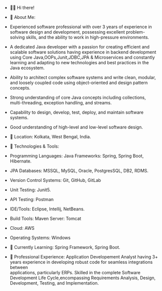 - 👋👀 Hi there!
  
- 🚀 About Me:
- Experienced software professional with over 3 years of experience in software design and development, possessing excellent problem-solving skills, and the ability       to work in high-pressure environments.
- A dedicated Java developer with a passion for creating efficient and scalable software solutions having experience in backend development using 
   Core Java,OOPs,Junit,JDBC,JPA & Microservices and constantly learning and adapting to new technologies and best practices in the Java ecosystem.
- Ability to architect complex software systems and write clean, modular, and loosely coupled code using object-oriented and design pattern concepts.
- Strong understanding of core Java concepts including collections, multi-threading, exception handling, and streams.
- Capability to design, develop, test, deploy, and maintain software systems.
- Good understanding of high-level and low-level software design.
  
- 📍 Location: Kolkata, West Bengal, India.

- 🔧 Technologies & Tools:
-  Programming Languages: Java Frameworks: Spring, Spring Boot, Hibernate.
-  JPA Databases: MSSQL, MySQL, Oracle, PostgresSQL, DB2, RDMS.
-  Version Control Systems: Git, GitHub, GitLab
-  Unit Testing: Junit5.
-  API Testing: Postman
-  IDE/Tools: Eclipse, Intellij, NetBeans.
-  Build Tools: Maven Server: Tomcat
-  Cloud: AWS
-  Operating Systems: Windows

-   🌱 Currently Learning: Spring Framework, Spring Boot.
  
-   💼 Professional Experience: Application Developement Analyst having 3+ years experience in developing robust code for seamless integrations between     
        applications, particularly ERPs. Skilled in the complete Software Development Life Cycle,encompassing Requirements Analysis, Design, Development, Testing, and 
        Implementation.

<!---
DEBANKASALUI/DEBANKASALUI is a ✨ special ✨ repository because its `README.md` (this file) appears on your GitHub profile.
You can click the Preview link to take a look at your changes.
--->
